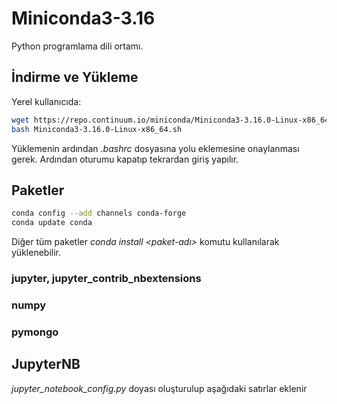# Miniconda3-3.16
Python programlama dili ortamı.

## İndirme ve Yükleme
Yerel kullanıcıda:
```bash
wget https://repo.continuum.io/miniconda/Miniconda3-3.16.0-Linux-x86_64.sh
bash Miniconda3-3.16.0-Linux-x86_64.sh
```
Yüklemenin ardından *.bashrc* dosyasına yolu eklemesine onaylanması gerek. Ardından oturumu kapatıp tekrardan giriş yapılır.

## Paketler
```bash
conda config --add channels conda-forge
conda update conda
```
Diğer tüm paketler *conda install <paket-adı>* komutu kullanılarak yüklenebilir.
### jupyter, jupyter_contrib_nbextensions
### numpy
### pymongo

## JupyterNB
*jupyter_notebook_config.py* doyası oluşturulup aşağıdaki satırlar eklenir
